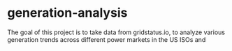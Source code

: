 # generation-analysis
The goal of this project is to take data from gridstatus.io, to analyze various generation trends across different power markets in the US ISOs and  
